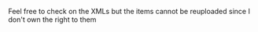 Feel free to check on the XMLs but the items cannot be reuploaded since I don't own the right to them
